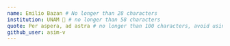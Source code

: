 ```yaml
---
name: Emilio Bazan # No longer than 28 characters
institution: UNAM 🚩 # no longer than 58 characters
quote: Per aspera, ad astra # no longer than 100 characters, avoid using quotes(") to guarantee the format remains the same.
github_user: asim-v
---
```

